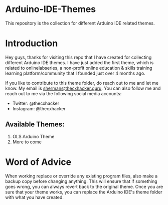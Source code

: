 # Arduino-IDE-Themes
This repository is the collection for different Arduino IDE related themes.


# Introduction

Hey guys, thanks for visiting this repo that I have created for collecting different Arduino IDE themes. I have just added the first theme, which is related to onlinelabseries, a non-profit online education & skills training learning platform/community that I founded just over 4 months ago.

If you like to contribute to this theme folder, do reach out to me and let me know. My email is sherman@thecxhacker.guru. You can also follow me and reach out to me via the following social media accounts:

- Twitter: @thecxhacker
- Instagram: @thecxhacker

## Available Themes:

1. OLS Arduino Theme
2. More to come

# Word of Advice

When working replace or override any existing program files, also make a backup copy before changing anything. This will ensure that if something goes wrong, you can always revert back to the original theme. Once you are sure that your theme works, you can replace the Arduino IDE's theme folder with what you have created.

